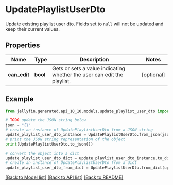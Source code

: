 # UpdatePlaylistUserDto

Update existing playlist user dto. Fields set to `null` will not be updated and keep their current values.

## Properties

Name | Type | Description | Notes
------------ | ------------- | ------------- | -------------
**can_edit** | **bool** | Gets or sets a value indicating whether the user can edit the playlist. | [optional] 

## Example

```python
from jellyfin.generated.api_10_10.models.update_playlist_user_dto import UpdatePlaylistUserDto

# TODO update the JSON string below
json = "{}"
# create an instance of UpdatePlaylistUserDto from a JSON string
update_playlist_user_dto_instance = UpdatePlaylistUserDto.from_json(json)
# print the JSON string representation of the object
print(UpdatePlaylistUserDto.to_json())

# convert the object into a dict
update_playlist_user_dto_dict = update_playlist_user_dto_instance.to_dict()
# create an instance of UpdatePlaylistUserDto from a dict
update_playlist_user_dto_from_dict = UpdatePlaylistUserDto.from_dict(update_playlist_user_dto_dict)
```
[[Back to Model list]](../README.md#documentation-for-models) [[Back to API list]](../README.md#documentation-for-api-endpoints) [[Back to README]](../README.md)


